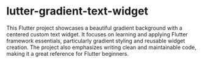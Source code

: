 # lutter-gradient-text-widget
This Flutter project showcases a beautiful gradient background with a centered custom text widget. It focuses on learning and applying Flutter framework essentials, particularly gradient styling and reusable widget creation. The project also emphasizes writing clean and maintainable code, making it a great reference for Flutter beginners.
